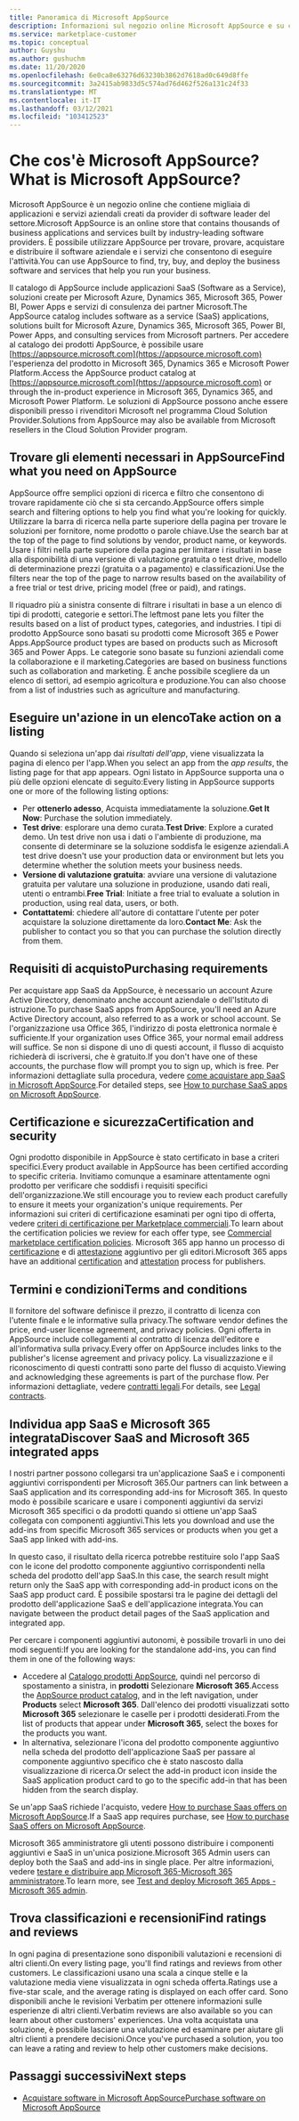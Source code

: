 ```yaml
---
title: Panoramica di Microsoft AppSource
description: Informazioni sul negozio online Microsoft AppSource e su come trovare un catalogo completo di software e soluzioni.
ms.service: marketplace-customer
ms.topic: conceptual
author: Guyshu
ms.author: gushuchm
ms.date: 11/20/2020
ms.openlocfilehash: 6e0ca8e63276d63230b3862d7618ad0c649d8ffe
ms.sourcegitcommit: 3a2415ab9833d5c574ad76d462f526a131c24f33
ms.translationtype: MT
ms.contentlocale: it-IT
ms.lasthandoff: 03/12/2021
ms.locfileid: "103412523"
---
```

# <a name="what-is-microsoft-appsource"></a><span data-ttu-id="4f4bd-103">Che cos'è Microsoft AppSource?</span><span class="sxs-lookup"><span data-stu-id="4f4bd-103">What is Microsoft AppSource?</span></span>

<span data-ttu-id="4f4bd-104">Microsoft AppSource è un negozio online che contiene migliaia di applicazioni e servizi aziendali creati da provider di software leader del settore.</span><span class="sxs-lookup"><span data-stu-id="4f4bd-104">Microsoft AppSource is an online store that contains thousands of business applications and services built by industry-leading software providers.</span></span> <span data-ttu-id="4f4bd-105">È possibile utilizzare AppSource per trovare, provare, acquistare e distribuire il software aziendale e i servizi che consentono di eseguire l'attività.</span><span class="sxs-lookup"><span data-stu-id="4f4bd-105">You can use AppSource to find, try, buy, and deploy the business software and services that help you run your business.</span></span>

<span data-ttu-id="4f4bd-106">Il catalogo di AppSource include applicazioni SaaS (Software as a Service), soluzioni create per Microsoft Azure, Dynamics 365, Microsoft 365, Power BI, Power Apps e servizi di consulenza dei partner Microsoft.</span><span class="sxs-lookup"><span data-stu-id="4f4bd-106">The AppSource catalog includes software as a service (SaaS) applications, solutions built for Microsoft Azure, Dynamics 365, Microsoft 365, Power BI, Power Apps, and consulting services from Microsoft partners.</span></span> <span data-ttu-id="4f4bd-107">Per accedere al catalogo dei prodotti AppSource, è possibile usare [https://appsource.microsoft.com](https://appsource.microsoft.com) l'esperienza del prodotto in Microsoft 365, Dynamics 365 e Microsoft Power Platform.</span><span class="sxs-lookup"><span data-stu-id="4f4bd-107">Access the AppSource product catalog at [https://appsource.microsoft.com](https://appsource.microsoft.com) or through the in-product experience in Microsoft 365, Dynamics 365, and Microsoft Power Platform.</span></span> <span data-ttu-id="4f4bd-108">Le soluzioni di AppSource possono anche essere disponibili presso i rivenditori Microsoft nel programma Cloud Solution Provider.</span><span class="sxs-lookup"><span data-stu-id="4f4bd-108">Solutions from AppSource may also be available from Microsoft resellers in the Cloud Solution Provider program.</span></span>

## <a name="find-what-you-need-on-appsource"></a><span data-ttu-id="4f4bd-109">Trovare gli elementi necessari in AppSource</span><span class="sxs-lookup"><span data-stu-id="4f4bd-109">Find what you need on AppSource</span></span>

<span data-ttu-id="4f4bd-110">AppSource offre semplici opzioni di ricerca e filtro che consentono di trovare rapidamente ciò che si sta cercando.</span><span class="sxs-lookup"><span data-stu-id="4f4bd-110">AppSource offers simple search and filtering options to help you find what you're looking for quickly.</span></span> <span data-ttu-id="4f4bd-111">Utilizzare la barra di ricerca nella parte superiore della pagina per trovare le soluzioni per fornitore, nome prodotto o parole chiave.</span><span class="sxs-lookup"><span data-stu-id="4f4bd-111">Use the search bar at the top of the page to find solutions by vendor, product name, or keywords.</span></span> <span data-ttu-id="4f4bd-112">Usare i filtri nella parte superiore della pagina per limitare i risultati in base alla disponibilità di una versione di valutazione gratuita o test drive, modello di determinazione prezzi (gratuita o a pagamento) e classificazioni.</span><span class="sxs-lookup"><span data-stu-id="4f4bd-112">Use the filters near the top of the page to narrow results based on the availability of a free trial or test drive, pricing model (free or paid), and ratings.</span></span>

<span data-ttu-id="4f4bd-113">Il riquadro più a sinistra consente di filtrare i risultati in base a un elenco di tipi di prodotti, categorie e settori.</span><span class="sxs-lookup"><span data-stu-id="4f4bd-113">The leftmost pane lets you filter the results based on a list of product types, categories, and industries.</span></span> <span data-ttu-id="4f4bd-114">I tipi di prodotto AppSource sono basati su prodotti come Microsoft 365 e Power Apps.</span><span class="sxs-lookup"><span data-stu-id="4f4bd-114">AppSource product types are based on products such as Microsoft 365 and Power Apps.</span></span> <span data-ttu-id="4f4bd-115">Le categorie sono basate su funzioni aziendali come la collaborazione e il marketing.</span><span class="sxs-lookup"><span data-stu-id="4f4bd-115">Categories are based on business functions such as collaboration and marketing.</span></span> <span data-ttu-id="4f4bd-116">È anche possibile scegliere da un elenco di settori, ad esempio agricoltura e produzione.</span><span class="sxs-lookup"><span data-stu-id="4f4bd-116">You can also choose from a list of industries such as agriculture and manufacturing.</span></span>

## <a name="take-action-on-a-listing"></a><span data-ttu-id="4f4bd-117">Eseguire un'azione in un elenco</span><span class="sxs-lookup"><span data-stu-id="4f4bd-117">Take action on a listing</span></span>

<span data-ttu-id="4f4bd-118">Quando si seleziona un'app dai _risultati dell'app_, viene visualizzata la pagina di elenco per l'app.</span><span class="sxs-lookup"><span data-stu-id="4f4bd-118">When you select an app from the _app results_, the listing page for that app appears.</span></span> <span data-ttu-id="4f4bd-119">Ogni listato in AppSource supporta una o più delle opzioni elencate di seguito:</span><span class="sxs-lookup"><span data-stu-id="4f4bd-119">Every listing in AppSource supports one or more of the following listing options:</span></span>

- <span data-ttu-id="4f4bd-120">Per **ottenerlo adesso**, Acquista immediatamente la soluzione.</span><span class="sxs-lookup"><span data-stu-id="4f4bd-120">**Get It Now**: Purchase the solution immediately.</span></span>
- <span data-ttu-id="4f4bd-121">**Test drive**: esplorare una demo curata.</span><span class="sxs-lookup"><span data-stu-id="4f4bd-121">**Test Drive**: Explore a curated demo.</span></span> <span data-ttu-id="4f4bd-122">Un test drive non usa i dati o l'ambiente di produzione, ma consente di determinare se la soluzione soddisfa le esigenze aziendali.</span><span class="sxs-lookup"><span data-stu-id="4f4bd-122">A test drive doesn't use your production data or environment but lets you determine whether the solution meets your business needs.</span></span>
- <span data-ttu-id="4f4bd-123">**Versione di valutazione gratuita**: avviare una versione di valutazione gratuita per valutare una soluzione in produzione, usando dati reali, utenti o entrambi.</span><span class="sxs-lookup"><span data-stu-id="4f4bd-123">**Free Trial**: Initiate a free trial to evaluate a solution in production, using real data, users, or both.</span></span>
- <span data-ttu-id="4f4bd-124">**Contattatemi**: chiedere all'autore di contattare l'utente per poter acquistare la soluzione direttamente da loro.</span><span class="sxs-lookup"><span data-stu-id="4f4bd-124">**Contact Me**: Ask the publisher to contact you so that you can purchase the solution directly from them.</span></span>

## <a name="purchasing-requirements"></a><span data-ttu-id="4f4bd-125">Requisiti di acquisto</span><span class="sxs-lookup"><span data-stu-id="4f4bd-125">Purchasing requirements</span></span>

<span data-ttu-id="4f4bd-126">Per acquistare app SaaS da AppSource, è necessario un account Azure Active Directory, denominato anche account aziendale o dell'Istituto di istruzione.</span><span class="sxs-lookup"><span data-stu-id="4f4bd-126">To purchase SaaS apps from AppSource, you'll need an Azure Active Directory account, also referred to as a work or school account.</span></span> <span data-ttu-id="4f4bd-127">Se l'organizzazione usa Office 365, l'indirizzo di posta elettronica normale è sufficiente.</span><span class="sxs-lookup"><span data-stu-id="4f4bd-127">If your organization uses Office 365, your normal email address will suffice.</span></span> <span data-ttu-id="4f4bd-128">Se non si dispone di uno di questi account, il flusso di acquisto richiederà di iscriversi, che è gratuito.</span><span class="sxs-lookup"><span data-stu-id="4f4bd-128">If you don't have one of these accounts, the purchase flow will prompt you to sign up, which is free.</span></span> <span data-ttu-id="4f4bd-129">Per informazioni dettagliate sulla procedura, vedere [come acquistare app SaaS in Microsoft AppSource](purchase-software-appsource.md).</span><span class="sxs-lookup"><span data-stu-id="4f4bd-129">For detailed steps, see [How to purchase SaaS apps on Microsoft AppSource](purchase-software-appsource.md).</span></span>

## <a name="certification-and-security"></a><span data-ttu-id="4f4bd-130">Certificazione e sicurezza</span><span class="sxs-lookup"><span data-stu-id="4f4bd-130">Certification and security</span></span>

<span data-ttu-id="4f4bd-131">Ogni prodotto disponibile in AppSource è stato certificato in base a criteri specifici.</span><span class="sxs-lookup"><span data-stu-id="4f4bd-131">Every product available in AppSource has been certified according to specific criteria.</span></span> <span data-ttu-id="4f4bd-132">Invitiamo comunque a esaminare attentamente ogni prodotto per verificare che soddisfi i requisiti specifici dell'organizzazione.</span><span class="sxs-lookup"><span data-stu-id="4f4bd-132">We still encourage you to review each product carefully to ensure it meets your organization's unique requirements.</span></span> <span data-ttu-id="4f4bd-133">Per informazioni sui criteri di certificazione esaminati per ogni tipo di offerta, vedere [criteri di certificazione per Marketplace commerciali](/legal/marketplace/certification-policies).</span><span class="sxs-lookup"><span data-stu-id="4f4bd-133">To learn about the certification policies we review for each offer type, see [Commercial marketplace certification policies](/legal/marketplace/certification-policies).</span></span> <span data-ttu-id="4f4bd-134">Microsoft 365 app hanno un processo di [certificazione](/microsoft-365-app-certification/docs/enterprise-app-certification-guide) e di [attestazione](/microsoft-365-app-certification/docs/enterprise-app-attestation-guide) aggiuntivo per gli editori.</span><span class="sxs-lookup"><span data-stu-id="4f4bd-134">Microsoft 365 apps have an additional [certification](/microsoft-365-app-certification/docs/enterprise-app-certification-guide) and [attestation](/microsoft-365-app-certification/docs/enterprise-app-attestation-guide) process for publishers.</span></span>

## <a name="terms-and-conditions"></a><span data-ttu-id="4f4bd-135">Termini e condizioni</span><span class="sxs-lookup"><span data-stu-id="4f4bd-135">Terms and conditions</span></span>

<span data-ttu-id="4f4bd-136">Il fornitore del software definisce il prezzo, il contratto di licenza con l'utente finale e le informative sulla privacy.</span><span class="sxs-lookup"><span data-stu-id="4f4bd-136">The software vendor defines the price, end-user license agreement, and privacy policies.</span></span> <span data-ttu-id="4f4bd-137">Ogni offerta in AppSource include collegamenti al contratto di licenza dell'editore e all'informativa sulla privacy.</span><span class="sxs-lookup"><span data-stu-id="4f4bd-137">Every offer on AppSource includes links to the publisher's license agreement and privacy policy.</span></span> <span data-ttu-id="4f4bd-138">La visualizzazione e il riconoscimento di questi contratti sono parte del flusso di acquisto.</span><span class="sxs-lookup"><span data-stu-id="4f4bd-138">Viewing and acknowledging these agreements is part of the purchase flow.</span></span> <span data-ttu-id="4f4bd-139">Per informazioni dettagliate, vedere [contratti legali](legal-contracts.md).</span><span class="sxs-lookup"><span data-stu-id="4f4bd-139">For details, see [Legal contracts](legal-contracts.md).</span></span>

## <a name="discover-saas-and-microsoft-365-integrated-apps"></a><span data-ttu-id="4f4bd-140">Individua app SaaS e Microsoft 365 integrata</span><span class="sxs-lookup"><span data-stu-id="4f4bd-140">Discover SaaS and Microsoft 365 integrated apps</span></span>

<span data-ttu-id="4f4bd-141">I nostri partner possono collegarsi tra un'applicazione SaaS e i componenti aggiuntivi corrispondenti per Microsoft 365.</span><span class="sxs-lookup"><span data-stu-id="4f4bd-141">Our partners can link between a SaaS application and its corresponding add-ins for Microsoft 365.</span></span> <span data-ttu-id="4f4bd-142">In questo modo è possibile scaricare e usare i componenti aggiuntivi da servizi Microsoft 365 specifici o da prodotti quando si ottiene un'app SaaS collegata con componenti aggiuntivi.</span><span class="sxs-lookup"><span data-stu-id="4f4bd-142">This lets you download and use the add-ins from specific Microsoft 365 services or products when you get a SaaS app linked with add-ins.</span></span>

<span data-ttu-id="4f4bd-143">In questo caso, il risultato della ricerca potrebbe restituire solo l'app SaaS con le icone del prodotto componente aggiuntivo corrispondenti nella scheda del prodotto dell'app SaaS.</span><span class="sxs-lookup"><span data-stu-id="4f4bd-143">In this case, the search result might return only the SaaS app with corresponding add-in product icons on the SaaS app product card.</span></span> <span data-ttu-id="4f4bd-144">È possibile spostarsi tra le pagine dei dettagli del prodotto dell'applicazione SaaS e dell'applicazione integrata.</span><span class="sxs-lookup"><span data-stu-id="4f4bd-144">You can navigate between the product detail pages of the SaaS application and integrated app.</span></span>

<span data-ttu-id="4f4bd-145">Per cercare i componenti aggiuntivi autonomi, è possibile trovarli in uno dei modi seguenti:</span><span class="sxs-lookup"><span data-stu-id="4f4bd-145">If you are looking for the standalone add-ins, you can find them in one of the following ways:</span></span>

- <span data-ttu-id="4f4bd-146">Accedere al [Catalogo prodotti AppSource](https://appsource.microsoft.com/marketplace/apps/), quindi nel percorso di spostamento a sinistra, in **prodotti** Selezionare **Microsoft 365**.</span><span class="sxs-lookup"><span data-stu-id="4f4bd-146">Access the [AppSource product catalog](https://appsource.microsoft.com/marketplace/apps/), and in the left navigation, under **Products** select **Microsoft 365**.</span></span> <span data-ttu-id="4f4bd-147">Dall'elenco dei prodotti visualizzati sotto **Microsoft 365** selezionare le caselle per i prodotti desiderati.</span><span class="sxs-lookup"><span data-stu-id="4f4bd-147">From the list of products that appear under **Microsoft 365**, select the boxes for the products you want.</span></span>
- <span data-ttu-id="4f4bd-148">In alternativa, selezionare l'icona del prodotto componente aggiuntivo nella scheda del prodotto dell'applicazione SaaS per passare al componente aggiuntivo specifico che è stato nascosto dalla visualizzazione di ricerca.</span><span class="sxs-lookup"><span data-stu-id="4f4bd-148">Or select the add-in product icon inside the SaaS application product card to go to the specific add-in that has been hidden from the search display.</span></span>

<span data-ttu-id="4f4bd-149">Se un'app SaaS richiede l'acquisto, vedere [How to purchase Saas offers on Microsoft AppSource](purchase-software-appsource.md).</span><span class="sxs-lookup"><span data-stu-id="4f4bd-149">If a SaaS app requires purchase, see [How to purchase SaaS offers on Microsoft AppSource](purchase-software-appsource.md).</span></span>

<span data-ttu-id="4f4bd-150">Microsoft 365 amministratore gli utenti possono distribuire i componenti aggiuntivi e SaaS in un'unica posizione.</span><span class="sxs-lookup"><span data-stu-id="4f4bd-150">Microsoft 365 Admin users can deploy both the SaaS and add-ins in single place.</span></span> <span data-ttu-id="4f4bd-151">Per altre informazioni, vedere [testare e distribuire app Microsoft 365-Microsoft 365 amministratore](/microsoft-365/admin/manage/test-and-deploy-microsoft-365-apps).</span><span class="sxs-lookup"><span data-stu-id="4f4bd-151">To learn more, see [Test and deploy Microsoft 365 Apps - Microsoft 365 admin](/microsoft-365/admin/manage/test-and-deploy-microsoft-365-apps).</span></span>

## <a name="find-ratings-and-reviews"></a><span data-ttu-id="4f4bd-152">Trova classificazioni e recensioni</span><span class="sxs-lookup"><span data-stu-id="4f4bd-152">Find ratings and reviews</span></span>

<span data-ttu-id="4f4bd-153">In ogni pagina di presentazione sono disponibili valutazioni e recensioni di altri clienti.</span><span class="sxs-lookup"><span data-stu-id="4f4bd-153">On every listing page, you'll find ratings and reviews from other customers.</span></span> <span data-ttu-id="4f4bd-154">Le classificazioni usano una scala a cinque stelle e la valutazione media viene visualizzata in ogni scheda offerta.</span><span class="sxs-lookup"><span data-stu-id="4f4bd-154">Ratings use a five-star scale, and the average rating is displayed on each offer card.</span></span> <span data-ttu-id="4f4bd-155">Sono disponibili anche le revisioni Verbatim per ottenere informazioni sulle esperienze di altri clienti.</span><span class="sxs-lookup"><span data-stu-id="4f4bd-155">Verbatim reviews are also available so you can learn about other customers' experiences.</span></span> <span data-ttu-id="4f4bd-156">Una volta acquistata una soluzione, è possibile lasciare una valutazione ed esaminare per aiutare gli altri clienti a prendere decisioni.</span><span class="sxs-lookup"><span data-stu-id="4f4bd-156">Once you've purchased a solution, you too can leave a rating and review to help other customers make decisions.</span></span>

## <a name="next-steps"></a><span data-ttu-id="4f4bd-157">Passaggi successivi</span><span class="sxs-lookup"><span data-stu-id="4f4bd-157">Next steps</span></span>

- [<span data-ttu-id="4f4bd-158">Acquistare software in Microsoft AppSource</span><span class="sxs-lookup"><span data-stu-id="4f4bd-158">Purchase software on Microsoft AppSource</span></span>](purchase-software-appsource.md)
